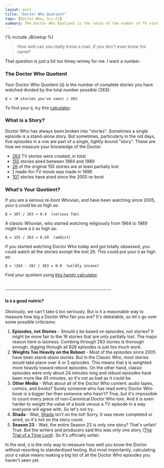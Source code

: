 ```yaml
---
layout: post
title: "Doctor Who Quotient"
tags: [Doctor Who, Sci-Fi]
summary: The Doctor Who Quotient is the ratio of the number of TV stories you've seen to the total. It's a measure of how well you know the Doctor. It's also a way to keep track of which episodes you haven't seen yet.
---
```

{% include JB/setup %}

> How well can you really know a man, if you don't even know his name?

That question is just a bit too timey-wimey for me. I want a number.

### The Doctor Who Quotient

Your Doctor Who Quotient (`Q`) is the number of complete stories you have watched divided by the total number possible (263):

    Q = (# stories you've seen) / 263

To find your `Q`, try this [calculator](/q.html).

### What is a Story?

Doctor Who has always been broken into "stories". Sometimes a single episode is a stand-alone story. But sometimes, particularly in the old days, five episodes in a row are part of a single, tightly-bound "story". These are how we measure your knowledge of the Doctor.

* [263](https://en.wikipedia.org/wiki/List_of_Doctor_Who_serials#Series_overview) TV stories were created, in total
* [155](https://en.wikipedia.org/wiki/List_of_Doctor_Who_serials#First_Doctor) stories aired between 1964 and 1989
* [26](https://en.wikipedia.org/wiki/Doctor_Who_missing_episodes) of the original 155 stories are at least partially lost
* [1](https://en.wikipedia.org/wiki/Doctor_Who_%28film%29) made-for-TV movie was made in 1996
* [107](https://en.wikipedia.org/wiki/List_of_Doctor_Who_serials#Ninth_Doctor) stories have aired since the 2005 re-boot

### What's Your Quotient?

If you are a serious re-boot Whovian, and have been watching since 2005, your `Q` could be as high as:

    Q = 107 / 263 = 0.4  (serious fan)

A classic Whovian, who started watching religiously from 1964 to 1989 might have a `Q` as high as:

    Q = 155 / 263 = 0.59  (addict)

If you started watching Doctor Who today and got totally obsessed, you could watch all the stories except the lost 26. This could put your `Q` as high as:

    Q = (263 - 26) / 263 = 0.9  (wildly insane)

Find your quotient using [this handy calculator](/q.html).


<br/>
------------------------------------------------------

#### Is `Q` a good metric?

Obviously, we can't take `Q` too seriously. But is it a reasonable way to measure how big a Doctor Who fan you are? It's debatable, so let's go over some possible criticisms:

1. **Episodes, not Stories** - Should `Q` be based on episodes, not stories? It might be more fair to the 16 stories that are only partially lost. The major reason here is laziness. Combing through 263 stories is thorough enough, digging through all 826 episodes is just too much work.
2. **Weights Too Heavily on the Reboot** - Most of the episodes since 2005 have been stand-alone stories. But in the Classic Who, most stories would take place over 4 or 5 episodes. This means that `Q` is weighted more heavily toward reboot episodes. On the other hand, classic episodes were only about 24 minutes long and reboot episodes have been more like 45 minutes, so it's not as bad as it could be.
3. **Other Media** - What about all of the Doctor Who content: audio tapes, comics, and books? Surely someone who has read every Doctor Who book is a bigger fan than someone who hasn't? True, but it's impossible to count every piece of non-Canonical Doctor Who lore. And it is even harder to weight the value of a book versus a TV episode in a way everyone will agree with. So let's not try.
4. **Shada** - Wait, [Shada](https://en.wikipedia.org/wiki/Shada) isn't on the list! Sorry. It was never completed or aired, so it's not on the story count.
5. **Season 23** - Wait, the entire Season 23 is only one story? That's unfair! True. But the writers and producers said this was only one story ([The Trial of a Time Lord](https://en.wikipedia.org/wiki/The_Trial_of_a_Time_Lord)). So it's officially unfair.

In the end, `Q` is the only way to measure how well you know the Doctor without resorting to standardized testing. But most importantly, calculating your `Q` value means making a big list of all the Doctor Who episodes you haven't seen yet.
